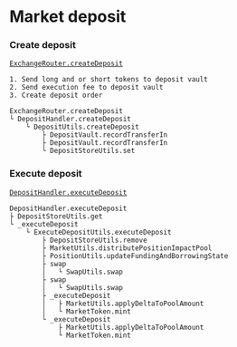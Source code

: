 # Market deposit

### Create deposit

[`ExchangeRouter.createDeposit`](https://github.com/gmx-io/gmx-synthetics/blob/caf3dd8b51ad9ad27b0a399f668e3016fd2c14df/contracts/router/ExchangeRouter.sol#L126-L135)

```
1. Send long and or short tokens to deposit vault
2. Send execution fee to deposit vault
3. Create deposit order

ExchangeRouter.createDeposit
└ DepositHandler.createDeposit
    └ DepositUtils.createDeposit
        ├ DepositVault.recordTransferIn
        ├ DepositVault.recordTransferIn
        └ DepositStoreUtils.set
```

### Execute deposit

[`DepositHandler.executeDeposit`](https://github.com/gmx-io/gmx-synthetics/blob/caf3dd8b51ad9ad27b0a399f668e3016fd2c14df/contracts/exchange/DepositHandler.sol#L81-L109)

```
DepositHandler.executeDeposit
├ DepositStoreUtils.get
└ _executeDeposit
    └ ExecuteDepositUtils.executeDeposit
        ├ DepositStoreUtils.remove
        ├ MarketUtils.distributePositionImpactPool
        ├ PositionUtils.updateFundingAndBorrowingState
        ├ swap
        │   └ SwapUtils.swap
        ├ swap
        │   └ SwapUtils.swap
        ├ _executeDeposit
        │   ├ MarketUtils.applyDeltaToPoolAmount
        │   └ MarketToken.mint
        └ _executeDeposit
            ├ MarketUtils.applyDeltaToPoolAmount
            └ MarketToken.mint
```
